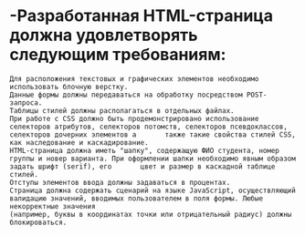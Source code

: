 # -Разработанная HTML-страница должна удовлетворять следующим требованиям:
    Для расположения текстовых и графических элементов необходимо использовать блочную верстку.
    Данные формы должны передаваться на обработку посредством POST-запроса.
    Таблицы стилей должны располагаться в отдельных файлах.
    При работе с CSS должно быть продемонстрировано использование селекторов атрибутов, селекторов потомств, селекторов псевдоклассов, селекторов дочерних элементов а       также такие свойства стилей CSS, как наследование и каскадирование.
    HTML-страница должна иметь "шапку", содержащую ФИО студента, номер группы и новер варианта. При оформлении шапки необходимо явным образом задать шрифт (serif), его       цвет и размер в каскадной таблице стилей.
    Отступы элементов ввода должны задаваться в процентах.
    Страница должна содержать сценарий на языке JavaScript, осуществляющий валидацию значений, вводимых пользователем в поля формы. Любые некорректные значения          
    (например, буквы в координатах точки или отрицательный радиус) должны блокироваться.
